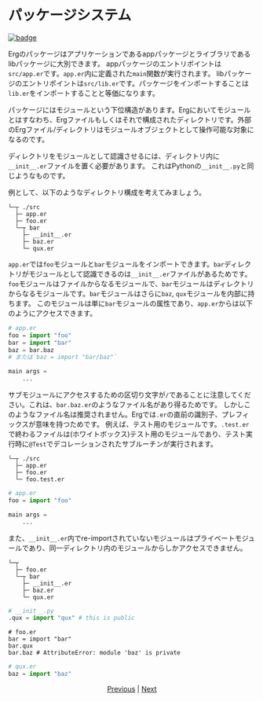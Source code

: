 # パッケージシステム

[![badge](https://img.shields.io/endpoint.svg?url=https%3A%2F%2Fgezf7g7pd5.execute-api.ap-northeast-1.amazonaws.com%2Fdefault%2Fsource_up_to_date%3Fowner%3Derg-lang%26repos%3Derg%26ref%3Dmain%26path%3Ddoc/EN/syntax/34_package_system.md%26commit_hash%3De959b3e54bfa8cee4929743b0193a129e7525c61)](https://gezf7g7pd5.execute-api.ap-northeast-1.amazonaws.com/default/source_up_to_date?owner=erg-lang&repos=erg&ref=main&path=doc/EN/syntax/34_package_system.md&commit_hash=e959b3e54bfa8cee4929743b0193a129e7525c61)

Ergのパッケージはアプリケーションであるappパッケージとライブラリであるlibパッケージに大別できます。
appパッケージのエントリポイントは`src/app.er`です。`app.er`内に定義された`main`関数が実行されます。
libパッケージのエントリポイントは`src/lib.er`です。パッケージをインポートすることは`lib.er`をインポートすることと等価になります。

パッケージにはモジュールという下位構造があります。Ergにおいてモジュールとはすなわち、Ergファイルもしくはそれで構成されたディレクトリです。外部のErgファイル/ディレクトリはモジュールオブジェクトとして操作可能な対象になるのです。

ディレクトリをモジュールとして認識させるには、ディレクトリ内に`__init__.er`ファイルを置く必要があります。
これはPythonの`__init__.py`と同じようなものです。

例として、以下のようなディレクトリ構成を考えてみましょう。

```console
└─┬ ./src
  ├─ app.er
  ├─ foo.er
  └─┬ bar
    ├─ __init__.er
    ├─ baz.er
    └─ qux.er
```

`app.er`では`foo`モジュールと`bar`モジュールをインポートできます。`bar`ディレクトリがモジュールとして認識できるのは`__init__.er`ファイルがあるためです。
`foo`モジュールはファイルからなるモジュールで、`bar`モジュールはディレクトリからなるモジュールです。`bar`モジュールはさらに`baz`, `qux`モジュールを内部に持ちます。
このモジュールは単に`bar`モジュールの属性であり、`app.er`からは以下のようにアクセスできます。

```python
# app.er
foo = import "foo"
bar = import "bar"
baz = bar.baz
# または`baz = import "bar/baz"`

main args =
    ...
```

サブモジュールにアクセスするための区切り文字が`/`であることに注意してください。これは、`bar.baz.er`のようなファイル名があり得るためです。
しかしこのようなファイル名は推奨されません。Ergでは`.er`の直前の識別子、プレフィックスが意味を持つためです。
例えば、テスト用のモジュールです。`.test.er`で終わるファイルは(ホワイトボックス)テスト用のモジュールであり、テスト実行時に`@Test`でデコレーションされたサブルーチンが実行されます。

```console
└─┬ ./src
  ├─ app.er
  ├─ foo.er
  └─ foo.test.er
```

```python
# app.er
foo = import "foo"

main args =
    ...
```

また、`__init__.er`内でre-importされていないモジュールはプライベートモジュールであり、同一ディレクトリ内のモジュールからしかアクセスできません。

```console
└─┬
  ├─ foo.er
  └─┬ bar
    ├─ __init__.er
    ├─ baz.er
    └─ qux.er
```

```python
# __init__.py
.qux = import "qux" # this is public
```

```python,checker_ignore
# foo.er
bar = import "bar"
bar.qux
bar.baz # AttributeError: module 'baz' is private
```

```python
# qux.er
baz = import "baz"
```

<p align='center'>
    <a href='./33_integration_with_Python.md'>Previous</a> | <a href='./35_generator.md'>Next</a>
</p>
